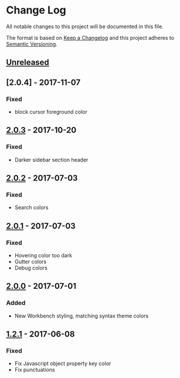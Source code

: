 # Change Log
All notable changes to this project will be documented in this file.

The format is based on [Keep a Changelog](http://keepachangelog.com/)
and this project adheres to [Semantic Versioning](http://semver.org/).

## [Unreleased]

## [2.0.4] - 2017-11-07
### Fixed
- block cursor foreground color

## [2.0.3] - 2017-10-20
### Fixed
- Darker sidebar section header

## [2.0.2] - 2017-07-03
### Fixed
- Search colors

## [2.0.1] - 2017-07-03
### Fixed
- Hovering color too dark
- Gutter colors
- Debug colors

## [2.0.0] - 2017-07-01
### Added
- New Workbench styling, matching syntax theme colors

## [1.2.1] - 2017-06-08
### Fixed
- Fix Javascript object property key color
- Fix punctuations

[Unreleased]: https://github.com/uloco/theme-bluloco-light/compare/v2.0.4...HEAD
[1.2.1]: https://github.com/uloco/theme-bluloco-light/compare/v1.2.0...v1.2.1
[2.0.0]: https://github.com/uloco/theme-bluloco-light/compare/v1.2.1...v2.0.0
[2.0.1]: https://github.com/uloco/theme-bluloco-light/compare/v2.0.0...v2.0.1
[2.0.2]: https://github.com/uloco/theme-bluloco-light/compare/v2.0.1...v2.0.2
[2.0.3]: https://github.com/uloco/theme-bluloco-light/compare/v2.0.2...v2.0.3
[2.0.3]: https://github.com/uloco/theme-bluloco-light/compare/v2.0.3...v2.0.4
